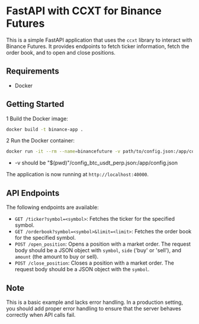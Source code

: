 # FastAPI with CCXT for Binance Futures

This is a simple FastAPI application that uses the `ccxt` library to interact with Binance Futures. It provides endpoints to fetch ticker information, fetch the order book, and to open and close positions.

## Requirements

- Docker

## Getting Started

1 Build the Docker image:

```bash
docker build -t binance-app .
```

2 Run the Docker container:

```bash
docker run -it --rm --name=binancefuture -v path/to/config.json:/app/config.json -e CONFIG_PATH=/app/config.json -p 40000:40000 --network=coin-network binance-app
```

- -v should be "$(pwd)"/config_btc_usdt_perp.json:/app/config.json

The application is now running at `http://localhost:40000`.

## API Endpoints

The following endpoints are available:

- `GET /ticker?symbol=<symbol>`: Fetches the ticker for the specified symbol.
- `GET /orderbook?symbol=<symbol>&limit=<limit>`: Fetches the order book for the specified symbol.
- `POST /open_position`: Opens a position with a market order. The request body should be a JSON object with `symbol`, `side` ('buy' or 'sell'), and `amount` (the amount to buy or sell).
- `POST /close_position`: Closes a position with a market order. The request body should be a JSON object with the `symbol`.

## Note

This is a basic example and lacks error handling. In a production setting, you should add proper error handling to ensure that the server behaves correctly when API calls fail.
